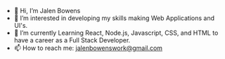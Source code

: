 - 👋 Hi, I’m Jalen Bowens
- 👀 I’m interested in developing my skills making Web Applications and UI's.
- 🌱 I’m currently Learning React, Node.js, Javascript, CSS, and HTML to have a career as a Full Stack Developer.
- 📫 How to reach me: jalenbowenswork@gmail.com

<!---
Gamej18/Gamej18 is a ✨ special ✨ repository because its `README.md` (this file) appears on your GitHub profile.
You can click the Preview link to take a look at your changes.
--->
